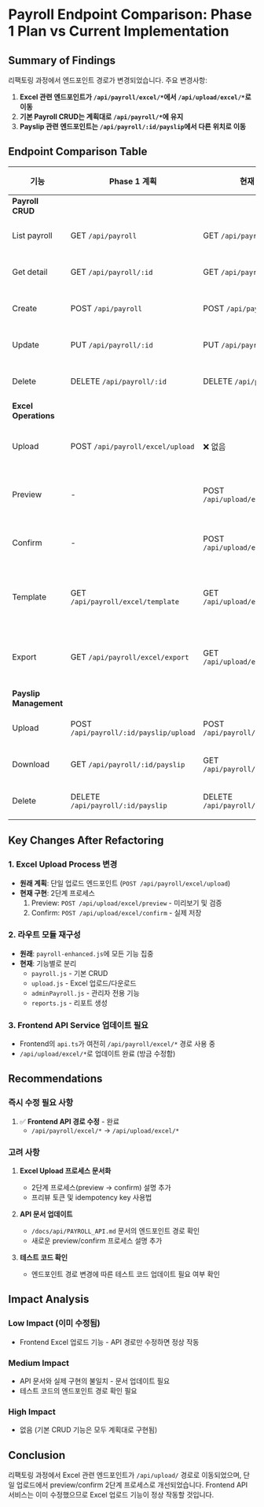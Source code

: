 # Payroll Endpoint Comparison: Phase 1 Plan vs Current Implementation

## Summary of Findings

리팩토링 과정에서 엔드포인트 경로가 변경되었습니다. 주요 변경사항:

1. **Excel 관련 엔드포인트가 `/api/payroll/excel/*`에서 `/api/upload/excel/*`로 이동**
2. **기본 Payroll CRUD는 계획대로 `/api/payroll/*`에 유지**
3. **Payslip 관련 엔드포인트는 `/api/payroll/:id/payslip`에서 다른 위치로 이동**

## Endpoint Comparison Table

| 기능 | Phase 1 계획 | 현재 구현 | 상태 | 비고 |
|------|-------------|----------|------|------|
| **Payroll CRUD** |
| List payroll | GET `/api/payroll` | GET `/api/payroll` | ✅ 일치 | |
| Get detail | GET `/api/payroll/:id` | GET `/api/payroll/:id` | ✅ 일치 | |
| Create | POST `/api/payroll` | POST `/api/payroll` | ✅ 일치 | |
| Update | PUT `/api/payroll/:id` | PUT `/api/payroll/:id` | ✅ 일치 | |
| Delete | DELETE `/api/payroll/:id` | DELETE `/api/payroll/:id` | ✅ 일치 | |
| **Excel Operations** |
| Upload | POST `/api/payroll/excel/upload` | ❌ 없음 | ⚠️ 불일치 | upload.js에 다른 형태로 구현 |
| Preview | - | POST `/api/upload/excel/preview` | ⚠️ 새로운 | 프리뷰 기능 추가 |
| Confirm | - | POST `/api/upload/excel/confirm` | ⚠️ 새로운 | 2단계 업로드 프로세스 |
| Template | GET `/api/payroll/excel/template` | GET `/api/upload/excel/template` | ⚠️ 경로 변경 | |
| Export | GET `/api/payroll/excel/export` | GET `/api/upload/excel/export` | ⚠️ 경로 변경 | |
| **Payslip Management** |
| Upload | POST `/api/payroll/:id/payslip/upload` | POST `/api/payroll/:id/payslip` | ✅ 유사 | upload 제거 |
| Download | GET `/api/payroll/:id/payslip` | GET `/api/payroll/:id/payslip` | ✅ 일치 | |
| Delete | DELETE `/api/payroll/:id/payslip` | DELETE `/api/payroll/:id/payslip` | ✅ 일치 | |

## Key Changes After Refactoring

### 1. Excel Upload Process 변경
- **원래 계획**: 단일 업로드 엔드포인트 (`POST /api/payroll/excel/upload`)
- **현재 구현**: 2단계 프로세스
  1. Preview: `POST /api/upload/excel/preview` - 미리보기 및 검증
  2. Confirm: `POST /api/upload/excel/confirm` - 실제 저장

### 2. 라우트 모듈 재구성
- **원래**: `payroll-enhanced.js`에 모든 기능 집중
- **현재**: 기능별로 분리
  - `payroll.js` - 기본 CRUD
  - `upload.js` - Excel 업로드/다운로드
  - `adminPayroll.js` - 관리자 전용 기능
  - `reports.js` - 리포트 생성

### 3. Frontend API Service 업데이트 필요
- Frontend의 `api.ts`가 여전히 `/api/payroll/excel/*` 경로 사용 중
- `/api/upload/excel/*`로 업데이트 완료 (방금 수정함)

## Recommendations

### 즉시 수정 필요 사항
1. ✅ **Frontend API 경로 수정** - 완료
   - `/api/payroll/excel/*` → `/api/upload/excel/*`

### 고려 사항
1. **Excel Upload 프로세스 문서화**
   - 2단계 프로세스(preview → confirm) 설명 추가
   - 프리뷰 토큰 및 idempotency key 사용법

2. **API 문서 업데이트**
   - `/docs/api/PAYROLL_API.md` 문서의 엔드포인트 경로 확인
   - 새로운 preview/confirm 프로세스 설명 추가

3. **테스트 코드 확인**
   - 엔드포인트 경로 변경에 따른 테스트 코드 업데이트 필요 여부 확인

## Impact Analysis

### Low Impact (이미 수정됨)
- Frontend Excel 업로드 기능 - API 경로만 수정하면 정상 작동

### Medium Impact
- API 문서와 실제 구현의 불일치 - 문서 업데이트 필요
- 테스트 코드의 엔드포인트 경로 확인 필요

### High Impact
- 없음 (기본 CRUD 기능은 모두 계획대로 구현됨)

## Conclusion

리팩토링 과정에서 Excel 관련 엔드포인트가 `/api/upload/` 경로로 이동되었으며, 단일 업로드에서 preview/confirm 2단계 프로세스로 개선되었습니다. Frontend API 서비스는 이미 수정했으므로 Excel 업로드 기능이 정상 작동할 것입니다.